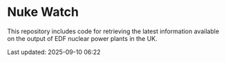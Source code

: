 # Nuke Watch

This repository includes code for retrieving the latest information available on the output of EDF nuclear power plants in the UK.

Last updated: 2025-09-10 06:22